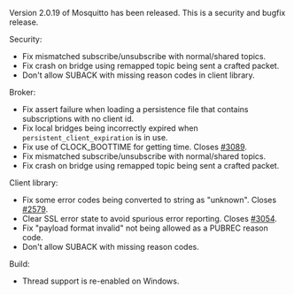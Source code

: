 <!--
.. title: Version 2.0.19 released.
.. slug: version-2-0-19-released
.. date: 2024-10-02 10:46:38 UTC+1
.. tags: Releases
.. category:
.. link:
.. description:
.. type: text
-->

Version 2.0.19 of Mosquitto has been released. This is a security and bugfix release.

Security:
- Fix mismatched subscribe/unsubscribe with normal/shared topics.
- Fix crash on bridge using remapped topic being sent a crafted packet.
- Don't allow SUBACK with missing reason codes in client library.

Broker:
- Fix assert failure when loading a persistence file that contains
  subscriptions with no client id.
- Fix local bridges being incorrectly expired when `persistent_client_expiration`
  is in use.
- Fix use of CLOCK_BOOTTIME for getting time. Closes [#3089].
- Fix mismatched subscribe/unsubscribe with normal/shared topics.
- Fix crash on bridge using remapped topic being sent a crafted packet.

Client library:
- Fix some error codes being converted to string as "unknown". Closes [#2579].
- Clear SSL error state to avoid spurious error reporting. Closes [#3054].
- Fix "payload format invalid" not being allowed as a PUBREC reason code.
- Don't allow SUBACK with missing reason codes.

Build:
- Thread support is re-enabled on Windows.

[#2579]: https://github.com/eclipse/mosquitto/issues/2579
[#3054]: https://github.com/eclipse/mosquitto/issues/3054
[#3089]: https://github.com/eclipse/mosquitto/issues/3089
